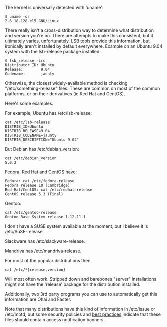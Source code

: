 
The kernel is universally detected with 'uname':

```
$ uname -or
2.6.18-128.el5 GNU/Linux

```

There really isn't a cross-distribution way to determine what distribution and version you're on. There are attempts to make this consistent, but it ultimately varies, unfortunately. LSB tools provide this information, but ironically aren't installed by default everywhere. Example on an Ubuntu 9.04 system with the lsb-release package installed:

```
$ lsb_release -irc
Distributor ID: Ubuntu
Release:        9.04
Codename:       jaunty

```

Otherwise, the closest widely-available method is checking "/etc/something-release" files. These are common on most of the common platforms, or on their derivatives (ie Red Hat and CentOS).

Here's some examples.

For example, Ubuntu has /etc/lsb-release:

```
cat /etc/lsb-release
DISTRIB_ID=Ubuntu
DISTRIB_RELEASE=9.04
DISTRIB_CODENAME=jaunty
DISTRIB_DESCRIPTION="Ubuntu 9.04"

```

But Debian has /etc/debian_version:

```
cat /etc/debian_version
5.0.2

```

Fedora, Red Hat and CentOS have:

```
Fedora: cat /etc/fedora-release
Fedora release 10 (Cambridge)
Red Hat/CentOS: cat /etc/redhat-release
CentOS release 5.3 (Final)

```

Gentoo:

```
cat /etc/gentoo-release
Gentoo Base System release 1.12.11.1

```

I don't have a SUSE system available at the moment, but I believe it is /etc/SuSE-release.

Slackware has /etc/slackware-release.

Mandriva has /etc/mandriva-release.

For most of the popular distributions then,

```
cat /etc/*{release,version}

```

Will most often work. Stripped down and barebones "server" installations might not have the 'release' package for the distribution installed.

Additionally, two 3rd party programs you can use to automatically get this information are Ohai and Facter.

Note that many distributions have this kind of information in /etc/issue or /etc/motd, but some security policies and [best practices](http://cisecurity.org/) indicate that these files should contain access notification banners.

